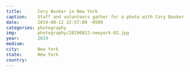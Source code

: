```yaml
---
title:  	Cory Booker in New York
caption:	Staff and volunteers gather for a photo with Cory Booker
date:   	2019-08-12 22:57:00 -0500
categories: photography
img:		photography/20190812-newyork-02.jpg
year:		2019
medium:
city:		New York
state:		New York
country:
---
```

